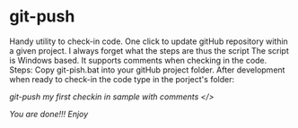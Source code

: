 # git-push
Handy utility to check-in code.  One click to update gitHub repository within a given project.
I always forget what the steps are thus the script
The script is Windows based. It supports comments when checking in the code.
Steps:
Copy git-pish.bat into your gitHub project folder.
After development when ready to check-in the code type in the porject's folder:

<I> git-push  my first checkin in sample with comments </>



You are done!!!
Enjoy
